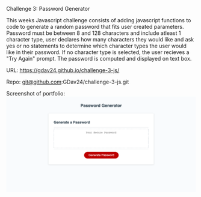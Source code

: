 Challenge 3: Password Generator  

This weeks Javascript challenge consists of adding javascript functions to code to generate a random password that fits user created parameters. Password must be between 8 and 128 characters and include atleast 1 character type, user declares how many characters they would like and ask yes or no statements to determine which character types the user would like in their password. If no character type is selected, the user recieves a "Try Again" prompt. The password is computed and displayed on text box.

URL:
https://gdav24.github.io/challenge-3-js/

Repo:
git@github.com:GDav24/challenge-3-js.git

Screenshot of portfolio:
![alt text](./screenshot.png)